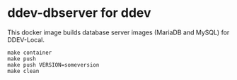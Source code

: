 # ddev-dbserver for ddev

This docker image builds database server images (MariaDB and MySQL) for DDEV-Local.

```
make container
make push
make push VERSION=someversion
make clean
```

